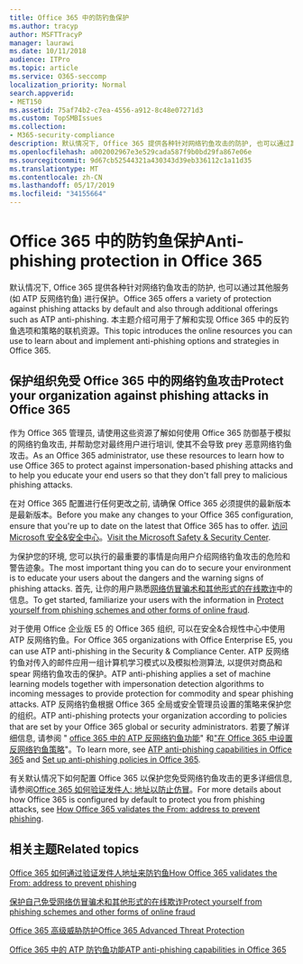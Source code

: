 ```yaml
---
title: Office 365 中的防钓鱼保护
ms.author: tracyp
author: MSFTTracyP
manager: laurawi
ms.date: 10/11/2018
audience: ITPro
ms.topic: article
ms.service: O365-seccomp
localization_priority: Normal
search.appverid:
- MET150
ms.assetid: 75af74b2-c7ea-4556-a912-8c48e07271d3
ms.custom: TopSMBIssues
ms.collection:
- M365-security-compliance
description: 默认情况下, Office 365 提供各种针对网络钓鱼攻击的防护, 也可以通过其他服务 (如 ATP 反网络钓鱼) 进行保护。 本主题介绍可用于了解和实现 Office 365 中的反钓鱼选项和策略的联机资源。
ms.openlocfilehash: a002002967e3e529cada587f9b0bd29fa867e06e
ms.sourcegitcommit: 9d67cb52544321a430343d39eb336112c1a11d35
ms.translationtype: MT
ms.contentlocale: zh-CN
ms.lasthandoff: 05/17/2019
ms.locfileid: "34155664"
---
```

# <a name="anti-phishing-protection-in-office-365"></a><span data-ttu-id="640ae-104">Office 365 中的防钓鱼保护</span><span class="sxs-lookup"><span data-stu-id="640ae-104">Anti-phishing protection in Office 365</span></span>

<span data-ttu-id="640ae-105">默认情况下, Office 365 提供各种针对网络钓鱼攻击的防护, 也可以通过其他服务 (如 ATP 反网络钓鱼) 进行保护。</span><span class="sxs-lookup"><span data-stu-id="640ae-105">Office 365 offers a variety of protection against phishing attacks by default and also through additional offerings such as ATP anti-phishing.</span></span> <span data-ttu-id="640ae-106">本主题介绍可用于了解和实现 Office 365 中的反钓鱼选项和策略的联机资源。</span><span class="sxs-lookup"><span data-stu-id="640ae-106">This topic introduces the online resources you can use to learn about and implement anti-phishing options and strategies in Office 365.</span></span>
  
## <a name="protect-your-organization-against-phishing-attacks-in-office-365"></a><span data-ttu-id="640ae-107">保护组织免受 Office 365 中的网络钓鱼攻击</span><span class="sxs-lookup"><span data-stu-id="640ae-107">Protect your organization against phishing attacks in Office 365</span></span>

<span data-ttu-id="640ae-108">作为 Office 365 管理员, 请使用这些资源了解如何使用 Office 365 防御基于模拟的网络钓鱼攻击, 并帮助您对最终用户进行培训, 使其不会导致 prey 恶意网络钓鱼攻击。</span><span class="sxs-lookup"><span data-stu-id="640ae-108">As an Office 365 administrator, use these resources to learn how to use Office 365 to protect against impersonation-based phishing attacks and to help you educate your end users so that they don't fall prey to malicious phishing attacks.</span></span>
  
<span data-ttu-id="640ae-109">在对 Office 365 配置进行任何更改之前, 请确保 Office 365 必须提供的最新版本是最新版本。</span><span class="sxs-lookup"><span data-stu-id="640ae-109">Before you make any changes to your Office 365 configuration, ensure that you're up to date on the latest that Office 365 has to offer.</span></span> <span data-ttu-id="640ae-110">[访问 Microsoft 安全&amp;安全中心](https://www.microsoft.com/security/default.aspx)。</span><span class="sxs-lookup"><span data-stu-id="640ae-110">[Visit the Microsoft Safety &amp; Security Center](https://www.microsoft.com/security/default.aspx).</span></span>
  
<span data-ttu-id="640ae-111">为保护您的环境, 您可以执行的最重要的事情是向用户介绍网络钓鱼攻击的危险和警告迹象。</span><span class="sxs-lookup"><span data-stu-id="640ae-111">The most important thing you can do to secure your environment is to educate your users about the dangers and the warning signs of phishing attacks.</span></span> <span data-ttu-id="640ae-112">首先, 让你的用户熟悉[网络仿冒骗术和其他形式的在线欺诈](https://support.office.com/article/f84750b4-2f2c-46c3-89f6-e65f7f8c3546)中的信息。</span><span class="sxs-lookup"><span data-stu-id="640ae-112">To get started, familiarize your users with the information in [Protect yourself from phishing schemes and other forms of online fraud](https://support.office.com/article/f84750b4-2f2c-46c3-89f6-e65f7f8c3546).</span></span>
  
<span data-ttu-id="640ae-113">对于使用 Office 企业版 E5 的 Office 365 组织, 可以在安全&amp;合规性中心中使用 ATP 反网络钓鱼。</span><span class="sxs-lookup"><span data-stu-id="640ae-113">For Office 365 organizations with Office Enterprise E5, you can use ATP anti-phishing in the Security &amp; Compliance Center.</span></span> <span data-ttu-id="640ae-114">ATP 反网络钓鱼对传入的邮件应用一组计算机学习模式以及模拟检测算法, 以提供对商品和 spear 网络钓鱼攻击的保护。</span><span class="sxs-lookup"><span data-stu-id="640ae-114">ATP anti-phishing applies a set of machine learning models together with impersonation detection algorithms to incoming messages to provide protection for commodity and spear phishing attacks.</span></span> <span data-ttu-id="640ae-115">ATP 反网络钓鱼根据 Office 365 全局或安全管理员设置的策略来保护您的组织。</span><span class="sxs-lookup"><span data-stu-id="640ae-115">ATP anti-phishing protects your organization according to policies that are set by your Office 365 global or security administrators.</span></span> <span data-ttu-id="640ae-116">若要了解详细信息, 请参阅 " [office 365 中的 ATP 反网络钓鱼功能](atp-anti-phishing.md)" 和["在 Office 365 中设置反网络钓鱼策略](set-up-anti-phishing-policies.md)"。</span><span class="sxs-lookup"><span data-stu-id="640ae-116">To learn more, see [ATP anti-phishing capabilities in Office 365](atp-anti-phishing.md) and [Set up anti-phishing policies in Office 365](set-up-anti-phishing-policies.md).</span></span>
  
<span data-ttu-id="640ae-117">有关默认情况下如何配置 Office 365 以保护您免受网络钓鱼攻击的更多详细信息, 请参阅[Office 365 如何验证发件人: 地址以防止仿冒](how-office-365-validates-the-from-address.md)。</span><span class="sxs-lookup"><span data-stu-id="640ae-117">For more details about how Office 365 is configured by default to protect you from phishing attacks, see [How Office 365 validates the From: address to prevent phishing](how-office-365-validates-the-from-address.md).</span></span>
  
## <a name="related-topics"></a><span data-ttu-id="640ae-118">相关主题</span><span class="sxs-lookup"><span data-stu-id="640ae-118">Related topics</span></span>

[<span data-ttu-id="640ae-119">Office 365 如何通过验证发件人地址来防钓鱼</span><span class="sxs-lookup"><span data-stu-id="640ae-119">How Office 365 validates the From: address to prevent phishing</span></span>](how-office-365-validates-the-from-address.md)
  
[<span data-ttu-id="640ae-120">保护自己免受网络仿冒骗术和其他形式的在线欺诈</span><span class="sxs-lookup"><span data-stu-id="640ae-120">Protect yourself from phishing schemes and other forms of online fraud</span></span>](https://support.office.com/article/f84750b4-2f2c-46c3-89f6-e65f7f8c3546)
  
[<span data-ttu-id="640ae-121">Office 365 高级威胁防护</span><span class="sxs-lookup"><span data-stu-id="640ae-121">Office 365 Advanced Threat Protection</span></span>](office-365-atp.md)
  
[<span data-ttu-id="640ae-122">Office 365 中的 ATP 防钓鱼功能</span><span class="sxs-lookup"><span data-stu-id="640ae-122">ATP anti-phishing capabilities in Office 365</span></span>](atp-anti-phishing.md)
  

